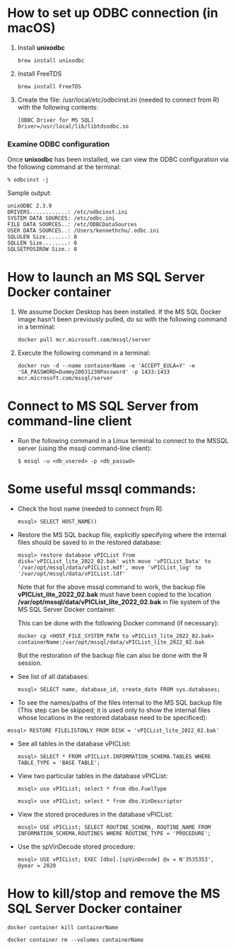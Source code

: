
# How to set up ODBC connection (in macOS)

1.  Install **unixodbc**

    ```
    brew install unixodbc
    ```

1.  Install FreeTDS

    ```
    brew install FreeTDS
    ```

1.  Create the file: /usr/local/etc/odbcinst.ini (needed to connect from R) with the following contents:

    ```
    [ODBC Driver for MS SQL]
    Driver=/usr/local/lib/libtdsodbc.so
    ```

### Examine ODBC configuration

Once **unixodbc** has been installed, we can view the ODBC configuration via the following command at the terminal:
```
% odbcinst -j                                 
```

Sample output:
```
unixODBC 2.3.9
DRIVERS............: /etc/odbcinst.ini
SYSTEM DATA SOURCES: /etc/odbc.ini
FILE DATA SOURCES..: /etc/ODBCDataSources
USER DATA SOURCES..: /Users/kennethchu/.odbc.ini
SQLULEN Size.......: 8
SQLLEN Size........: 8
SQLSETPOSIROW Size.: 8
```

# How to launch an MS SQL Server Docker container

1.  We assume Docker Desktop has been installed.
    If the MS SQL Docker image hasn't been previously pulled,
    do so with the following command in a terminal:

    ```
    docker pull mcr.microsoft.com/mssql/server
    ```

1.  Execute the following command in a terminal:

    ```
    docker run -d --name containerName -e 'ACCEPT_EULA=Y' -e 'SA_PASSWORD=Dummy20031230Password' -p 1433:1433 mcr.microsoft.com/mssql/server
    ```

# Connect to MS SQL Server from command-line client

*   Run the following command in a Linux terminal to connect to the MSSQL server (using the mssql command-line client):

    ```
    $ mssql -u <db_usered> -p <db_passwd>
    ```

# Some useful mssql commands:

*   Check the host name (needed to connect from R)

    ```
    mssql> SELECT HOST_NAME()
    ```

*   Restore the MS SQL backup file, explicitly specifying where the internal files should be saved to in the restored database:

    ```
    mssql> restore database vPICList from disk='vPICList_lite_2022_02.bak' with move 'vPICList_Data' to '/var/opt/mssql/data/vPICList.mdf', move 'vPICList_log' to '/var/opt/mssql/data/vPICList.ldf'
    ```

    Note that for the above mssql command to work,
    the backup file **vPICList_lite_2022_02.bak**
    must have been copied to the location
    **/var/opt/mssql/data/vPICList_lite_2022_02.bak**
    in file system of the MS SQL Server Docker container.

    This can be done with the following Docker command (if necessary):

    ```
    docker cp <HOST_FILE_SYSTEM_PATH to vPICList_lite_2022_02.bak> containerName:/var/opt/mssql/data/vPICList_lite_2022_02.bak
    ```

    But the restoration of the backup file can also be done with the R session.

*   See list of all databases:

    ```
    mssql> SELECT name, database_id, create_date FROM sys.databases;
    ```

*   To see the names/paths of the files internal to the MS SQL backup file
    (This step can be skipped; it is used only to show the internal files
    whose locations in the restored database need to be specificed):

   ```
   mssql> RESTORE FILELISTONLY FROM DISK = 'vPICList_lite_2022_02.bak'
   ```

*   See all tables in the database vPICList:

    ```
    mssql> SELECT * FROM vPICList.INFORMATION_SCHEMA.TABLES WHERE TABLE_TYPE = 'BASE TABLE';
    ```

*   View two particular tables in the database vPICList:

    ```
    mssql> use vPICList; select * from dbo.FuelType
    ```

    ```
    mssql> use vPICList; select * from dbo.VinDescriptor
    ````

*   View the stored procedures in the database vPICList:

    ```
    mssql> USE vPICList; SELECT ROUTINE_SCHEMA, ROUTINE_NAME FROM INFORMATION_SCHEMA.ROUTINES WHERE ROUTINE_TYPE = 'PROCEDURE';
    ```

*   Use the spVinDecode stored procedure:

    ```
    mssql> USE vPICList; EXEC [dbo].[spVinDecode] @v = N'3535353', @year = 2020
    ```

# How to kill/stop and remove the MS SQL Server Docker container

  ```
  docker container kill containerName
  ```
  ```
  docker container rm --volumes containerName
  ```
